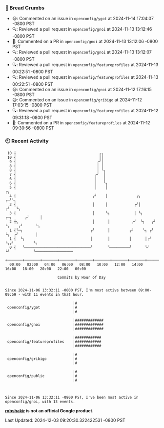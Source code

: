 ### 🍞 Bread Crumbs

 * 😃: Commented on an issue in `openconfig/ygot` at 2024-11-14 17:04:07 -0800 PST
 * 🔍: Reviewed a pull request in  `openconfig/gnoi` at 2024-11-13 13:12:46 -0800 PST
 * 💬: Commented on a PR in  `openconfig/gnoi` at 2024-11-13 13:12:06 -0800 PST
 * 🔍: Reviewed a pull request in  `openconfig/gnoi` at 2024-11-13 13:12:07 -0800 PST
 * 🔍: Reviewed a pull request in  `openconfig/featureprofiles` at 2024-11-13 00:22:51 -0800 PST
 * 🔍: Reviewed a pull request in  `openconfig/featureprofiles` at 2024-11-13 00:22:51 -0800 PST
 * 😃: Commented on an issue in `openconfig/gnoi` at 2024-11-12 17:16:15 -0800 PST
 * 😃: Commented on an issue in `openconfig/gribigo` at 2024-11-12 17:03:15 -0800 PST
 * 🔍: Reviewed a pull request in  `openconfig/featureprofiles` at 2024-11-12 09:31:18 -0800 PST
 * 💬: Commented on a PR in  `openconfig/featureprofiles` at 2024-11-12 09:30:56 -0800 PST

### 🕘 Recent Activity
```
 10 ┼                                      ╭╮
 10 ┤                                      ││
  9 ┤                                     ╭╯│
  8 ┤                                     │ │
  8 ┤                                     │ ╰╮
  7 ┤                                    ╭╯  │
  6 ┤                                    │   │
  6 ┤                                    │   ╰╮
  5 ┤                                    │    │                                  ╭╮
  4 ┤                                   ╭╯    │             ╭╮                 ╭─╯╰╮
  3 ┤                                   │     │            ╭╯│                ╭╯   ╰╮
  3 ┤                                   │     ╰╮           │ ╰╮     ╭─╮      ╭╯     │
  2 ┼╮                                  │      │          ╭╯  ╰╮   ╭╯ ╰╮    ╭╯      ╰╮
  1 ┤╰─╮                               ╭╯      │         ╭╯    ╰╮ ╭╯   ╰╮  ╭╯        │
  1 ┤  ╰╮                              │       │         │      │╭╯     ╰╮╭╯         ╰╮
  0 ┤   ╰──────────────────────────────╯       ╰─────────╯      ╰╯       ╰╯           ╰─────────────────
    +───────+───────+───────+───────+───────+───────+───────+───────+───────+───────+───────+───────+────
  00:00   02:00   04:00   06:00   08:00   10:00   12:00   14:00   16:00   18:00   20:00   22:00   00:00   

						Commits by Hour of Day


Since 2024-11-06 13:32:11 -0800 PST, I'm most active between 09:00-09:59 - with 11 events in that hour.

```



```
                               |#
 openconfig/ygot               |#
                               |#

                               |#############
 openconfig/gnoi               |#############
                               |#############

                               |############
 openconfig/featureprofiles    |############
                               |############

                               |#
 openconfig/gribigo            |#
                               |#

                               |#
 openconfig/public             |#
                               |#



Since 2024-11-06 13:32:11 -0800 PST, I've been most active in openconfig/gnoi, with 13 events.

```
**[robshakir](mailto:robjs@google.com) is not an official Google product.**  


Last Updated: 2024-12-03 09:20:30.322422531 -0800 PST
